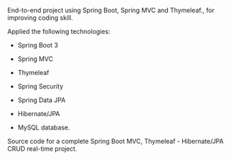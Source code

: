 End-to-end project using Spring Boot, Spring MVC and Thymeleaf., for improving coding skill.

Applied the following technologies:

- Spring Boot 3

- Spring MVC

- Thymeleaf

- Spring Security

- Spring Data JPA

- Hibernate/JPA

- MySQL database.

Source code for a complete Spring Boot MVC, Thymeleaf - Hibernate/JPA CRUD real-time project.
